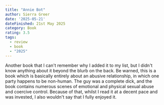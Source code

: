 ```yaml
---
title: "Annie Bot"
author: Sierra Greer
date: '2025-05-21'
dateFinished: 21st May 2025
category: Book
rating: 3.5
tags:
  - review
  - book
  - "2025"
---
```


Another book that I can't remember why I added it to my list, but I didn't know anything about it beyond the blurb on the back. Be warned, this is a book which is basically entirely about an abusive relationship, in which one party happens to be non-human. The guy was a complete dick, and the book contains numerous scenes of emotional and physical sexual abuse and coercive control. Because of that, whilst I read it at a decent pace and was invested, I also wouldn't say that I fully enjoyed it. 